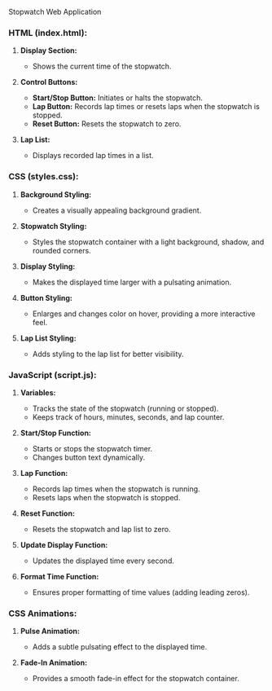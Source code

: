 Stopwatch Web Application

### HTML (index.html):

1. **Display Section:**
   - Shows the current time of the stopwatch.
  
2. **Control Buttons:**
   - **Start/Stop Button:** Initiates or halts the stopwatch.
   - **Lap Button:** Records lap times or resets laps when the stopwatch is stopped.
   - **Reset Button:** Resets the stopwatch to zero.

3. **Lap List:**
   - Displays recorded lap times in a list.

### CSS (styles.css):

1. **Background Styling:**
   - Creates a visually appealing background gradient.

2. **Stopwatch Styling:**
   - Styles the stopwatch container with a light background, shadow, and rounded corners.

3. **Display Styling:**
   - Makes the displayed time larger with a pulsating animation.

4. **Button Styling:**
   - Enlarges and changes color on hover, providing a more interactive feel.

5. **Lap List Styling:**
   - Adds styling to the lap list for better visibility.

### JavaScript (script.js):

1. **Variables:**
   - Tracks the state of the stopwatch (running or stopped).
   - Keeps track of hours, minutes, seconds, and lap counter.

2. **Start/Stop Function:**
   - Starts or stops the stopwatch timer.
   - Changes button text dynamically.

3. **Lap Function:**
   - Records lap times when the stopwatch is running.
   - Resets laps when the stopwatch is stopped.

4. **Reset Function:**
   - Resets the stopwatch and lap list to zero.

5. **Update Display Function:**
   - Updates the displayed time every second.

6. **Format Time Function:**
   - Ensures proper formatting of time values (adding leading zeros).

### CSS Animations:

1. **Pulse Animation:**
   - Adds a subtle pulsating effect to the displayed time.

2. **Fade-In Animation:**
   - Provides a smooth fade-in effect for the stopwatch container.
